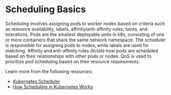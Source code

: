 # Scheduling Basics

Scheduling involves assigning pods to worker nodes based on criteria such as resource availability, labels, affinity/anti-affinity rules, taints, and tolerations. Pods are the smallest deployable units in k8s, consisting of one or more containers that share the same network namespace. The scheduler is responsible for assigning pods to nodes, while labels are used for matching. Affinity and anti-affinity rules dictate how pods are scheduled based on their relationships with other pods or nodes. QoS is used to prioritize pod scheduling based on their resource requirements.

Learn more from the following resources:

- [Kubernetes Scheduler](https://kubernetes.io/docs/concepts/scheduling-eviction/kube-scheduler/)
- [How Scheduling in Kubernetes Works](https://www.youtube.com/watch?v=0FvQR-0tK54)
